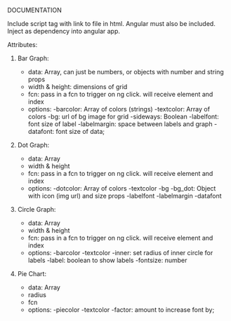 DOCUMENTATION

Include script tag with link to file in html. Angular must also be included.
Inject as dependency into angular app.

Attributes:

1. Bar Graph:
	- data: Array, can just be numbers, or objects with number and string props
	- width & height: dimensions of grid
	- fcn: pass in a fcn to trigger on ng click. will receive element and index
	- options:
		-barcolor: Array of colors (strings)
		-textcolor: Array of colors
		-bg: url of bg image for grid
		-sideways: Boolean
		-labelfont: font size of label
		-labelmargin: space between labels and graph
		-datafont: font size of data;

2. Dot Graph:
	- data: Array
	- width & height
	- fcn: pass in a fcn to trigger on ng click. will receive element and index
	- options:
		-dotcolor: Array of colors
		-textcolor
		-bg
		-bg_dot: Object with icon (img url) and size props
		-labelfont
		-labelmargin
		-datafont

3. Circle Graph:
	- data: Array
	- width & height
	- fcn: pass in a fcn to trigger on ng click. will receive element and index
	- options:
		-barcolor
		-textcolor
		-inner: set radius of inner circle for labels
		-label: boolean to show labels
		-fontsize: number

4. Pie Chart:
	- data: Array
	- radius
	- fcn
	- options:
		-piecolor
		-textcolor
		-factor: amount to increase font by;